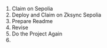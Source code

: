 1. Claim on Sepolia
1. Deploy and Claim on Zksync Sepolia
2. Prepare Readme
3. Revise
4. Do the Project Again
5. 